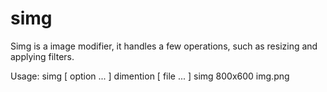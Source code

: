 simg
===

Simg is a image modifier, it handles a few operations, such as
resizing and applying filters.

Usage:
    simg [ option ... ] dimention [ file ... ]
    simg 800x600 img.png
